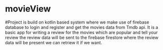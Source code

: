 # movieView

#Project is build on kotlin based system where we make use of firebase database to login and register and get
the movies data from Tmdb api. It is a basic app for writing a review for the movies which are
popular and tell your review the review data will be sent to the firebase firestore where the
review data will be present we can retriew it if we want.
